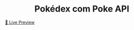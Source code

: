 <h1 align="center">
  Pokédex com Poke API
</h1>

 <a href="https://pokebalducce.netlify.app/">🔗 Live Preview</a>
